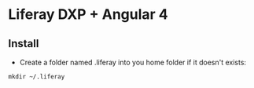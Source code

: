 # Liferay DXP + Angular 4

## Install

* Create a folder named .liferay into you home folder if it doesn't exists:

```
mkdir ~/.liferay
```

